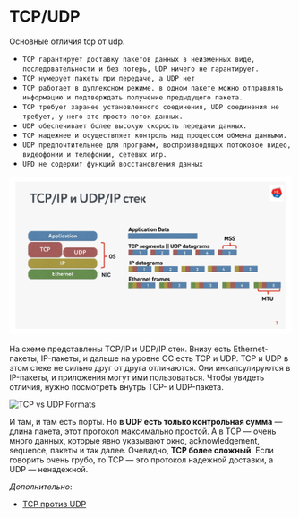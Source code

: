 # TCP/UDP

Основные отличия tcp от udp.

- `TCP гарантирует доставку пакетов данных в неизменных виде, последовательности и без потерь, UDP ничего не гарантирует.`
- `TCP нумерует пакеты при передаче, а UDP нет`
- `TCP работает в дуплексном режиме, в одном пакете можно отправлять информацию и подтверждать получение предыдущего пакета.`
- `TCP требует заранее установленного соединения, UDP соединения не требует, у него это просто поток данных.`
- `UDP обеспечивает более высокую скорость передачи данных.`
- `TCP надежнее и осуществляет контроль над процессом обмена данными.`
- `UDP предпочтительнее для программ, воспроизводящих потоковое видео, видеофонии и телефонии, сетевых игр.`
- `UPD не содержит функций восстановления данных`



![TC{/IP vs UDP/IP}](../media/network/tcp_udp_stack.jpeg)

На схеме представлены TCP/IP и UDP/IP стек. Внизу есть Ethernet-пакеты, IP-пакеты, и дальше на уровне ОС есть TCP и UDP. TCP и UDP в этом стеке не сильно друг от друга отличаются. Они инкапсулируются в IP-пакеты, и приложения могут ими пользоваться. Чтобы увидеть отличия, нужно посмотреть внутрь TCP- и UDP-пакета.

![TCP vs UDP Formats](../media/network/tcp_udp_format.jpeg)

И там, и там есть порты. Но **в UDP есть только контрольная сумма** — длина пакета, этот протокол максимально простой. А в TCP — очень много данных, которые явно указывают окно, acknowledgement, sequence, пакеты и так далее. Очевидно, **TCP более сложный**. Если говорить очень грубо, то TCP — это протокол надежной доставки, а UDP — ненадежной.

*Дополнительно*:

- [TCP против UDP](https://habr.com/ru/company/oleg-bunin/blog/461829/)

